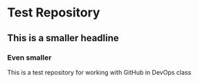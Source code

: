 # Test Repository

## This is a smaller headline

### Even smaller

This is a test repository for working with GitHub in DevOps class
